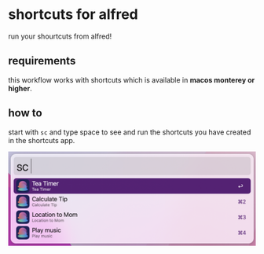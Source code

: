 # shortcuts for alfred

run your shourtcuts from alfred!

## requirements
this workflow works with shortcuts which is available in **macos monterey or higher**.

## how to
start with `sc` and type space to see and run the shortcuts you have created in the shortcuts app.

![alfred-shortcupts](alfred-shortcuts.png)